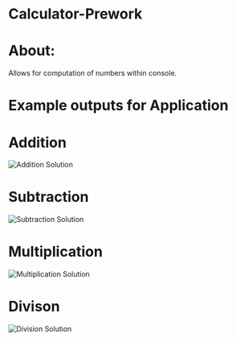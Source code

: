 # Calculator-Prework

# About:
Allows for computation of numbers within console.

# Example outputs for Application  

# Addition
![Addition Solution](https://user-images.githubusercontent.com/47017138/59218328-dfe05900-8b74-11e9-93f0-3c38a93f8104.PNG)

# Subtraction 
![Subtraction Solution](https://user-images.githubusercontent.com/47017138/59218610-7b71c980-8b75-11e9-9adf-4e76db3cda23.PNG)

# Multiplication 
![Multiplication Solution](https://user-images.githubusercontent.com/47017138/59218601-790f6f80-8b75-11e9-8622-f9b4d9f14e9d.PNG)

# Divison 
![Division Solution](https://user-images.githubusercontent.com/47017138/59218589-73198e80-8b75-11e9-84d8-bab0c9001c94.PNG)

